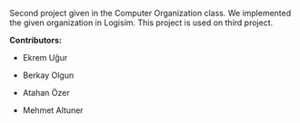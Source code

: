 Second project given in the Computer Organization class.
We implemented the given organization in Logisim.
This project is used on third project.


**Contributors:**

- Ekrem Uğur

- Berkay Olgun

- Atahan Özer

- Mehmet Altuner
